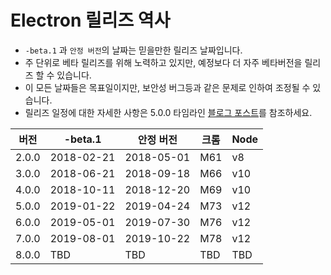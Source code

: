 # Electron 릴리즈 역사

* `-beta.1` 과 `안정 버전`의 날짜는 믿을만한 릴리즈 날짜입니다.
* 주 단위로 베타 릴리즈를 위해 노력하고 있지만, 예정보다 더 자주 베타버전을 릴리즈 할 수 있습니다.
* 이 모든 날짜들은 목표일이지만, 보안성 버그등과 같은 문제로 인하여 조정될 수 있습니다.
* 릴리즈 일정에 대한 자세한 사항은 5.0.0 타임라인 [블로그 포스트](https://electronjs.org/blog/electron-5-0-timeline)를 참조하세요.

| 버전    | -beta.1    | 안정 버전      | 크롬  | Node |
| ----- | ---------- | ---------- | --- | ---- |
| 2.0.0 | 2018-02-21 | 2018-05-01 | M61 | v8   |
| 3.0.0 | 2018-06-21 | 2018-09-18 | M66 | v10  |
| 4.0.0 | 2018-10-11 | 2018-12-20 | M69 | v10  |
| 5.0.0 | 2019-01-22 | 2019-04-24 | M73 | v12  |
| 6.0.0 | 2019-05-01 | 2019-07-30 | M76 | v12  |
| 7.0.0 | 2019-08-01 | 2019-10-22 | M78 | v12  |
| 8.0.0 | TBD        | TBD        | TBD | TBD  |
